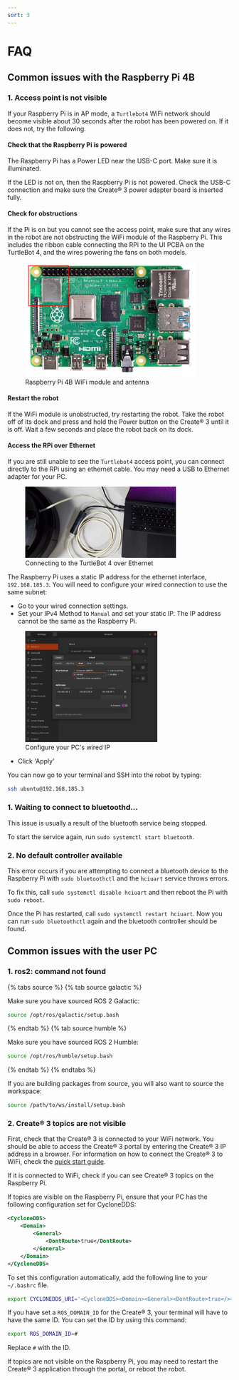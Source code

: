 ```yaml
---
sort: 3
---
```


# FAQ

## Common issues with the Raspberry Pi 4B

### 1. Access point is not visible

If your Raspberry Pi is in AP mode, a `Turtlebot4` WiFi network should become visible about 30 seconds after the robot has been powered on. If it does not, try the following.

#### Check that the Raspberry Pi is powered

The Raspberry Pi has a Power LED near the USB-C port. Make sure it is illuminated.

If the LED is not on, then the Raspberry Pi is not powered. Check the USB-C connection and make sure the Create® 3 power adapter board is inserted fully.

#### Check for obstructions

If the Pi is on but you cannot see the access point, make sure that any wires in the robot are not obstructing the WiFi module of the Raspberry Pi. This includes the ribbon cable connecting the RPi to the UI PCBA on the TurtleBot 4, and the wires powering the fans on both models.

<figure class="aligncenter">
    <img src="media/rpi4_wifi.jpg" alt="RPi 4B WiFi" style="width: 90%;"/>
    <figcaption>Raspberry Pi 4B WiFi module and antenna</figcaption>
</figure>

#### Restart the robot

If the WiFi module is unobstructed, try restarting the robot. Take the robot off of its dock and press and hold the Power button on the Create® 3 until it is off. Wait a few seconds and place the robot back on its dock.

#### Access the RPi over Ethernet

If you are still unable to see the `Turtlebot4` access point, you can connect directly to the RPi using an ethernet cable. You may need a USB to Ethernet adapter for your PC.

<figure class="aligncenter">
    <img src="media/ethernet.jpg" alt="Ethernet connection" style="width: 80%;"/>
    <figcaption>Connecting to the TurtleBot 4 over Ethernet</figcaption>
</figure>

The Raspberry Pi uses a static IP address for the ethernet interface, `192.168.185.3`. You will need to configure your wired connection to use the same subnet:

- Go to your wired connection settings.
- Set your IPv4 Method to `Manual` and set your static IP. The IP address cannot be the same as the Raspberry Pi.

<figure class="aligncenter">
    <img src="media/static_ip.png" alt="Setting IP" style="width: 70%;"/>
    <figcaption>Configure your PC's wired IP</figcaption>
</figure>

- Click 'Apply'

You can now go to your terminal and SSH into the robot by typing:

```bash
ssh ubuntu@192.168.185.3
```

### 1. Waiting to connect to bluetoothd...

This issue is usually a result of the bluetooth service being stopped.

To start the service again, run `sudo systemctl start bluetooth`.


### 2. No default controller available

This error occurs if you are attempting to connect a bluetooth device to the Raspberry Pi with `sudo bluetoothctl` and the `hciuart` service throws errors.

To fix this, call `sudo systemctl disable hciuart` and then reboot the Pi with `sudo reboot`.

Once the Pi has restarted, call `sudo systemctl restart hciuart`. Now you can run `sudo bluetoothctl` again and the bluetooth controller should be found.

## Common issues with the user PC

### 1. ros2: command not found

{% tabs source %}
{% tab source galactic %}

Make sure you have sourced ROS 2 Galactic:

```bash
source /opt/ros/galactic/setup.bash
```

{% endtab %}
{% tab source humble %}

Make sure you have sourced ROS 2 Humble:

```bash
source /opt/ros/humble/setup.bash
```

{% endtab %}
{% endtabs %}

If you are building packages from source, you will also want to source the workspace:

```bash
source /path/to/ws/install/setup.bash
```

### 2. Create® 3 topics are not visible

First, check that the Create® 3 is connected to your WiFi network. You should be able to access the Create® 3 portal by entering the Create® 3 IP address in a browser. For information on how to connect the Create® 3 to WiFi, check the [quick start guide](../overview/quick_start.md#create%C2%AE-3-wifi-setup).

If it is connected to WiFi, check if you can see Create® 3 topics on the Raspberry Pi.

If topics are visible on the Raspberry Pi, ensure that your PC has the following configuration set for CycloneDDS:

```xml
<CycloneDDS>
    <Domain>
        <General>
            <DontRoute>true</DontRoute>
        </General>
    </Domain>
</CycloneDDS> 
```

To set this configuration automatically, add the following line to your `~/.bashrc` file.

```bash
export CYCLONEDDS_URI='<CycloneDDS><Domain><General><DontRoute>true</></></></>'
```

If you have set a `ROS_DOMAIN_ID` for the Create® 3, your terminal will have to have the same ID. You can set the ID by using this command:

```bash
export ROS_DOMAIN_ID=#
```

Replace `#` with the ID.

If topics are not visible on the Raspberry Pi, you may need to restart the Create® 3 application through the portal, or reboot the robot.

